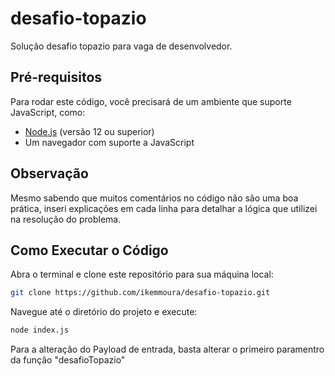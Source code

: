 # desafio-topazio

Solução desafio topazio para vaga de desenvolvedor.

## Pré-requisitos

Para rodar este código, você precisará de um ambiente que suporte JavaScript, como:

- [Node.js](https://nodejs.org/) (versão 12 ou superior)
- Um navegador com suporte a JavaScript

## Observação

Mesmo sabendo que muitos comentários no código não são uma boa prática, inseri explicações em cada linha para detalhar a lógica que utilizei na resolução do problema.

## Como Executar o Código

Abra o terminal e clone este repositório para sua máquina local:

```bash
git clone https://github.com/ikemmoura/desafio-topazio.git
```

Navegue até o diretório do projeto e execute:

```bash
node index.js
```

Para a alteração do Payload de entrada, basta alterar o primeiro paramentro da função "desafioTopazio"
